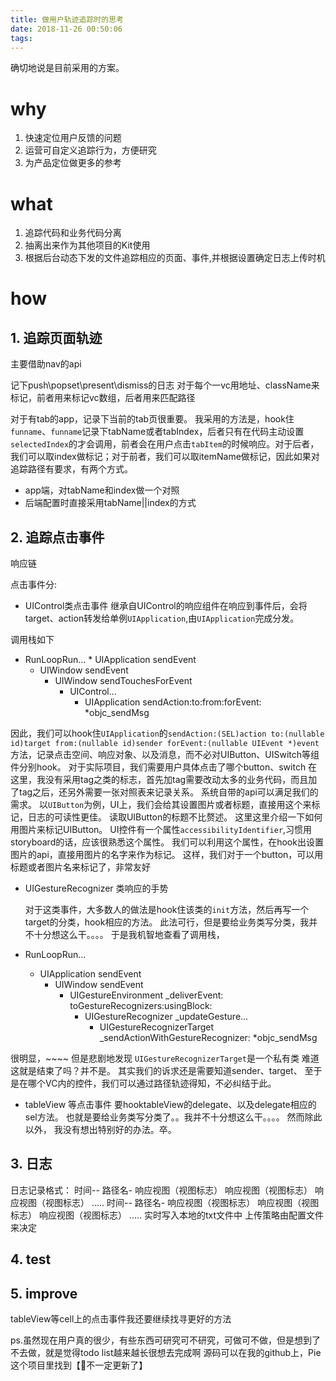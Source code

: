 ```yaml
---
title: 做用户轨迹追踪时的思考
date: 2018-11-26 00:50:06
tags:
---
```

确切地说是目前采用的方案。
# why 
1. 快速定位用户反馈的问题
2. 运营可自定义追踪行为，方便研究
3. 为产品定位做更多的参考

# what 
1. 追踪代码和业务代码分离
2. 抽离出来作为其他项目的Kit使用
3. 根据后台动态下发的文件追踪相应的页面、事件,并根据设置确定日志上传时机

# how
## 1. 追踪页面轨迹
   主要借助nav的api 

   记下push\popset\present\dismiss的日志 
   对于每个一vc用地址、className来标记，前者用来标记vc数组，后者用来匹配路径

对于有tab的app，记录下当前的tab页很重要。
我采用的方法是，hook住`funname`、`funname`记录下tabName或者tabIndex，后者只有在代码主动设置`selectedIndex`的才会调用，前者会在用户点击`tabItem`的时候响应。对于后者，我们可以取index做标记；对于前者，我们可以取itemName做标记，因此如果对追踪路径有要求，有两个方式。

  * app端，对tabName和index做一个对照
  * 后端配置时直接采用tabName||index的方式

  
## 2. 追踪点击事件
   响应链

   点击事件分: 
   * UIControl类点击事件 
   继承自UIControl的响应组件在响应到事件后，会将target、action转发给单例`UIApplication`,由`UIApplication`完成分发。
   
   
   调用栈如下
   * RunLoopRun...
    * UIApplication sendEvent
      * UIWindow sendEvent
        * UIWindow sendTouchesForEvent
          * UIControl...
            * UIApplication sendAction:to:from:forEvent:
              *objc_sendMsg
   
   
   因此，我们可以hook住`UIApplication`的`sendAction:(SEL)action to:(nullable id)target from:(nullable id)sender forEvent:(nullable UIEvent *)event`方法，记录点击空间、响应对象、以及消息，而不必对UIButton、UISwitch等组件分别hook。
   对于实际项目，我们需要用户具体点击了哪个button、switch
   在这里，我没有采用tag之类的标志，首先加tag需要改动太多的业务代码，而且加了tag之后，还另外需要一张对照表来记录关系。
   系统自带的api可以满足我们的需求。
   以`UIButton`为例，UI上，我们会给其设置图片或者标题，直接用这个来标记，日志的可读性更佳。
   读取UIButton的标题不比赘述。
   这里这里介绍一下如何用图片来标记UIButton。
   UI控件有一个属性`accessibilityIdentifier`,习惯用storyboard的话，应该很熟悉这个属性。
   我们可以利用这个属性，在hook出设置图片的api，直接用图片的名字来作为标记。
   这样，我们对于一个button，可以用标题或者图片名来标记了，非常友好
  
   * UIGestureRecognizer 类响应的手势 
    
     对于这类事件，大多数人的做法是hook住该类的`init`方法，然后再写一个target的分类，hook相应的方法。
     此法可行，但是要给业务类写分类，我并不十分想这么干。。。。
     于是我机智地查看了调用栈，
  * RunLoopRun...
    * UIApplication sendEvent
      * UIWindow sendEvent
        * UIGestureEnvironment _deliverEvent: toGestureRecognizers:usingBlock: 
          * UIGestureRecognizer _updateGesture...
            * UIGestureRecognizerTarget  _sendActionWithGestureRecognizer:
              *objc_sendMsg
              
 
  很明显，~~~~
  但是悲剧地发现 `UIGestureRecognizerTarget`是一个私有类
  难道这就是结束了吗？并不是。
  其实我们的诉求还是需要知道sender、target、 至于是在哪个VC内的控件，我们可以通过路径轨迹得知，不必纠结于此。
 
     


  * tableView 等点击事件
  要hooktableView的delegate、以及delegate相应的sel方法。
  也就是要给业务类写分类了。。我并不十分想这么干。。。。
  然而除此以外，
  我没有想出特别好的办法。卒。


## 3. 日志
日志记录格式：
时间-- 路径名-
        响应视图（视图标志）
        响应视图（视图标志）
        响应视图（视图标志）
       .....
时间-- 路径名-
        响应视图（视图标志）
        响应视图（视图标志）
        响应视图（视图标志）
       .....
实时写入本地的txt文件中
上传策略由配置文件来决定
## 4. test 



## 5. improve 
  tableView等cell上的点击事件我还要继续找寻更好的方法


ps.虽然现在用户真的很少，有些东西可研究可不研究，可做可不做，但是想到了不去做，就是觉得todo list越来越长很想去完成啊
源码可以在我的github上，Pie这个项目里找到【不一定更新了】